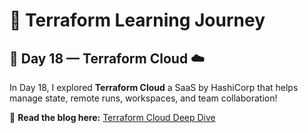 # 📖 Terraform Learning Journey

## 📅 Day 18 — Terraform Cloud ☁️

In Day 18, I explored **Terraform Cloud** a SaaS by HashiCorp that helps manage state, remote runs, workspaces, and team collaboration!

🔗 **Read the blog here:** [Terraform Cloud Deep Dive](https://abdulraheem.hashnode.dev/deep-dive-into-terraform-cloud-everything-you-need-to-know)  
